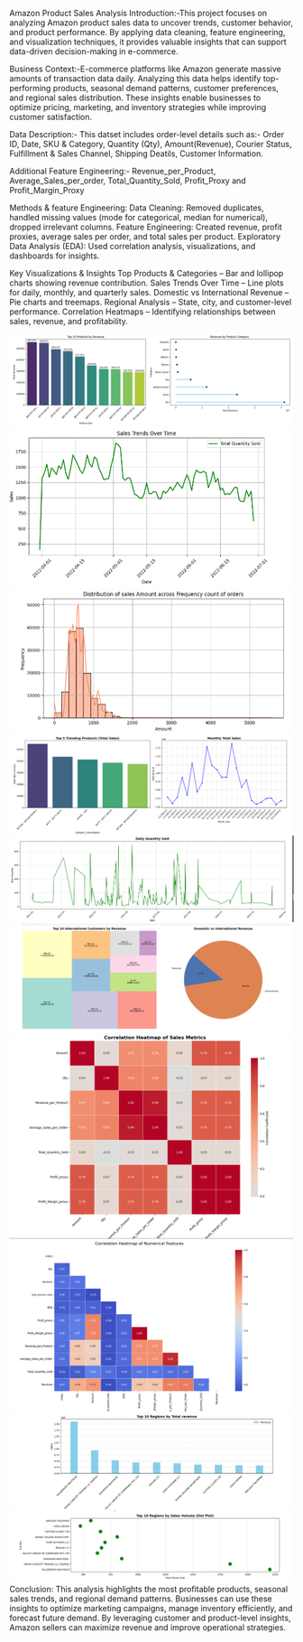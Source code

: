 Amazon Product Sales Analysis
Introduction:-This project focuses on analyzing Amazon product sales data to uncover trends, customer behavior, and product performance. By applying data cleaning, feature engineering, and visualization techniques, it provides valuable insights that can support data-driven decision-making in e-commerce.

Business Context:-E-commerce platforms like Amazon generate massive amounts of transaction data daily. Analyzing this data helps identify top-performing products, seasonal demand patterns, customer preferences, and regional sales distribution. These insights enable businesses to optimize pricing, marketing, and inventory strategies while improving customer satisfaction.

Data Description:- This datset includes order-level details such as:- Order ID, Date, SKU & Category, Quantity (Qty), Amount(Revenue), Courier Status, Fulfillment & Sales Channel, Shipping Deatils, Customer Information.

Additional Feature Engineering:- Revenue_per_Product, Average_Sales_per_order, Total_Quantity_Sold, Profit_Proxy and Profit_Margin_Proxy

Methods & feature Engineering:
Data Cleaning: Removed duplicates, handled missing values (mode for categorical, median for numerical), dropped irrelevant columns.
Feature Engineering: Created revenue, profit proxies, average sales per order, and total sales per product.
Exploratory Data Analysis (EDA): Used correlation analysis, visualizations, and dashboards for insights.

Key Visualizations & Insights
Top Products & Categories – Bar and lollipop charts showing revenue contribution.
Sales Trends Over Time – Line plots for daily, monthly, and quarterly sales.
Domestic vs International Revenue – Pie charts and treemaps.
Regional Analysis – State, city, and customer-level performance.
Correlation Heatmaps – Identifying relationships between sales, revenue, and profitability.

![image alt](https://github.com/OmPatil2806/Products-Sales-Analysis/blob/main/1.png)
![image alt](https://github.com/OmPatil2806/Products-Sales-Analysis/blob/main/2.png)
![image alt](https://github.com/OmPatil2806/Products-Sales-Analysis/blob/main/3.png)
![image alt](https://github.com/OmPatil2806/Products-Sales-Analysis/blob/main/4.png)
![image alt](https://github.com/OmPatil2806/Products-Sales-Analysis/blob/main/5.png)
![image alt](https://github.com/OmPatil2806/Products-Sales-Analysis/blob/main/6.png)
![image alt](https://github.com/OmPatil2806/Products-Sales-Analysis/blob/main/7.png)
![image alt](https://github.com/OmPatil2806/Products-Sales-Analysis/blob/main/8.png)
![image alt](https://github.com/OmPatil2806/Products-Sales-Analysis/blob/main/9.png)
![image alt](https://github.com/OmPatil2806/Products-Sales-Analysis/blob/main/10.png)
Conclusion:
This analysis highlights the most profitable products, seasonal sales trends, and regional demand patterns. Businesses can use these insights to optimize marketing campaigns, manage inventory efficiently, and forecast future demand. By leveraging customer and product-level insights, Amazon sellers can maximize revenue and improve operational strategies.
